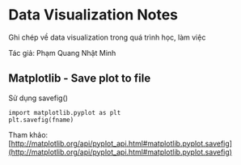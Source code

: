 # Data Visualization Notes

Ghi chép về data visualization trong quá trình học, làm việc 

Tác giả: Phạm Quang Nhật Minh

## Matplotlib - Save plot to file

Sử dụng savefig()

```
import matplotlib.pyplot as plt
plt.savefig(fname)
```

Tham khảo: [http://matplotlib.org/api/pyplot_api.html#matplotlib.pyplot.savefig](http://matplotlib.org/api/pyplot_api.html#matplotlib.pyplot.savefig)